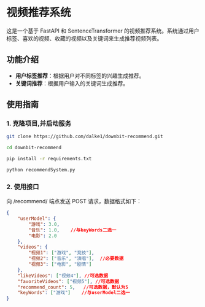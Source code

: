 # 视频推荐系统

这是一个基于 FastAPI 和 SentenceTransformer 的视频推荐系统。系统通过用户标签、喜欢的视频、收藏的视频以及关键词来生成推荐视频列表。

## 功能介绍

- **用户标签推荐**：根据用户对不同标签的兴趣生成推荐。
- **关键词推荐**：根据用户输入的关键词生成推荐。

## 使用指南

### 1. 克隆项目,并启动服务

```bash
git clone https://github.com/dalke1/downbit-recommend.git

cd downbit-recommend

pip install -r requirements.txt

python recommendSystem.py
```

### 2. 使用接口

向 /recommend/ 端点发送 POST 请求，数据格式如下：

```json
{
    "userModel": {
        "游戏": 3.0,
        "音乐": 1.0,    //与keyWords二选一
        "电影": 2.0
    },
    "videos": {
        "视频1": ["游戏", "竞技"],
        "视频2": ["音乐", "演唱"],  //必要数据
        "视频3": ["电影", "剧情"]
    },
    "likeVideos": ["视频4"], //可选数据
    "favoriteVideos": ["视频5"], //可选数据
    "recommend_count": 5,   //可选数据，默认为5
    "keyWords": ["游戏"]    //与userModel二选一
}
```